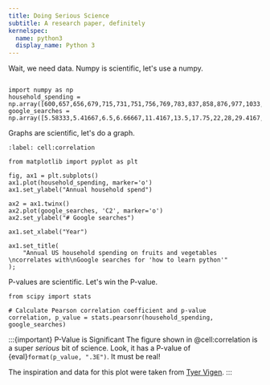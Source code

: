 ```yaml
---
title: Doing Serious Science
subtitle: A research paper, definitely
kernelspec:
  name: python3
  display_name: Python 3
---
```


Wait, we need data. Numpy is scientific, let's use a numpy.

```{code-cell} python3

import numpy as np
household_spending = np.array([600,657,656,679,715,731,751,756,769,783,837,858,876,977,1033,1099,])
google_searches = np.array([5.58333,5.41667,6.5,6.66667,11.4167,13.5,17.75,22,28,29.4167,43.25,48.6667,53.5833,66.1667,55.25,89.1667,])
```

Graphs are scientific, let's do a graph.

```{code-cell} python3
:label: cell:correlation

from matplotlib import pyplot as plt

fig, ax1 = plt.subplots()
ax1.plot(household_spending, marker='o')
ax1.set_ylabel("Annual household spend")

ax2 = ax1.twinx()
ax2.plot(google_searches, 'C2', marker='o')
ax2.set_ylabel("# Google searches")

ax1.set_xlabel("Year")

ax1.set_title(
    "Annual US household spending on fruits and vegetables \ncorrelates with\nGoogle searches for 'how to learn python'"
);
```

P-values are scientific. Let's win the P-value.

```{code-cell} python3
from scipy import stats

# Calculate Pearson correlation coefficient and p-value
correlation, p_value = stats.pearsonr(household_spending, google_searches)
```

:::{important} P-Value is Significant
The figure shown in @cell:correlation is a super _serious_ bit of science. Look, it has a P-value of {eval}`format(p_value, ".3E")`. It must be real!

The inspiration and data for this plot were taken from [Tyer Vigen].
:::

[Tyer Vigen]: https://www.tylervigen.com/spurious/correlation/19254_annual-us-household-spending-on-fruits-and-vegetables_correlates-with_google-searches-for-how-to-learn-python
